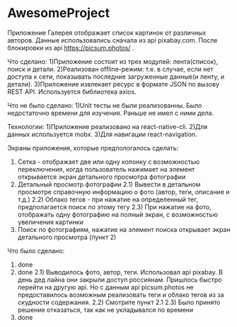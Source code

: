 # AwesomeProject

Приложение Галерея отображает список картинок от различных авторов.
Данные использовались сначала из api pixabay.com. После блокировки из api https://picsum.photos/ .

Что сделано:
1)Приложение состоит из трех модулей: лента(список), поиск и детали.
2)Реализован offline-режим: т.е. в случае, если нет доступа к сети, показывать последние загруженные данные(и ленту, и детали).
3)Приложение извлекает ресурс в формате JSON по вызову REST API. Используется библиотека axios.

Что не было сделано: 
1)Unit тесты не были реализованны. Было недостаточно времени для изучения. Раньше не имел с ними дела.

Технологии:
1)Приложение реализовано на react-native-cli.
2)Для данных используется mobx.
3)Для навигации react-navigation.

Экраны приложения, которые предпологалось сделать:
1) Сетка - отображает две или одну колонку с возможностью переключения, 
когда пользователь нажимает на элемент открывается экран детального просмотра фотографии
2) Детальный просмотр фотографии
2.1) Вывести в детальном просмотре справочную информацию о фото (автор, теги, описание и т.д.)
2.2) Облако тегов - при нажатие на определенный тег, предполагается поиск по этому тегу
2.3) При нажатие на фото, отображать одну фотографию на полный экран, с возможностью увеличения картинки
3) Поиск по фотографиям, нажатие на элемент поиска открывает экран детального просмотра (пункт 2)

Что было сделано:
1) done
2) done
2.1) Выводилось фото, автор, теги. Использовал api pixabay. В день дед лайна они закрыли доступ россиянам.
Пришлось быстро перейти на другую api. Но с данным api picsum.photos не предоставилось возможным 
реализовать теги и облако тегов из за скудности содержания.
2.2) Смотрите пункт 2.1
2.3) Было принято решение отказаться, так как не укладывался по времени
3) done
